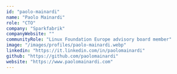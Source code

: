 ```yaml
---
id: "paolo-mainardi"
name: "Paolo Mainardi"
role: "CTO"
company: "Sparkfabrik"
companyWebsite: ""
communityRole: "Linux Foundation Europe advisory board member"
image: "/images/profiles/paolo-mainardi.webp"
linkedin: "https://it.linkedin.com/in/paolomainardi"
github: "https://github.com/paolomainardi"
website: "https://www.paolomainardi.com"
---
```

